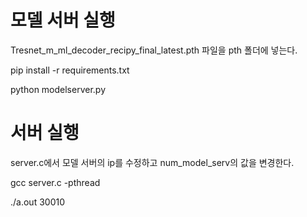 # 모델 서버 실행
Tresnet_m_ml_decoder_recipy_final_latest.pth 파일을 pth 폴더에 넣는다.

pip install -r requirements.txt

python modelserver.py

# 서버 실행
server.c에서 모델 서버의 ip를 수정하고 num_model_serv의 값을 변경한다.

gcc server.c -pthread

./a.out 30010
